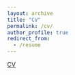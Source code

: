 ```yaml
---
layout: archive
title: "CV"
permalink: /cv/
author_profile: true
redirect_from:
  - /resume
---
```


[CV](https://qiu-hongxiang-david.github.io/files/QIU_Hongxiang_David_CV.pdf)
